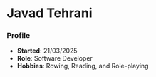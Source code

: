 # Javad Tehrani

### Profile
- **Started**: 21/03/2025
- **Role**: Software Developer
- **Hobbies**: Rowing, Reading, and Role-playing


